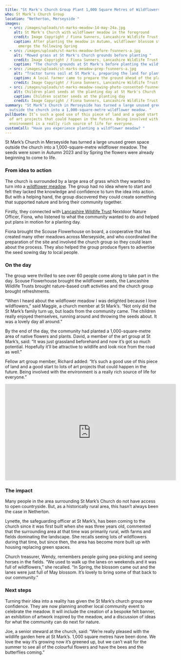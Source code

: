 ```yaml
---
title: "St Mark's Church Group Plant 1,000 Square Metres of Wildflowers "
who: St Mark’s Church Group
location: "Netherton, Merseyside "
images:
  - src: /images/uploads/st-marks-meadow-14-may-24a.jpg
    alt: St Mark's Church with wildflower meadow in the foreground
    credit: Image Copyright / Fiona Sunners, Lancashire Wildlife Trust
    caption: After planting the meadow in Autumn, wildflower blossom started to
      emerge the following Spring
  - src: /images/uploads/st-marks-meadow-before-fsunners-a.jpg
    alt: "Mowed grass at St Mark's Church grounds before planting "
    credit: Image Copyright / Fiona Sunners, Lancashire Wildlife Trust
    caption: "The church grounds at St Mark's before planting the wildflower meadow.  "
  - src: /images/uploads/st-marks-meadow-prep-fsunners-a.jpg
    alt: "Tractor turns soil at St Mark's, preparing the land for planting. "
    caption: A local farmer came to prepare the ground ahead of the planting day
    credit: Image Copyright / Fiona Sunners, Lancashire Wildlife Trust
  - src: /images/uploads/st-marks-meadow-sowing-photo-consented-fsunners-b.jpg
    alt: Children plant seeds at the planting day at St Mark's Church
    caption: Children scatter seeds at the planting day
    credit: Image Copyright / Fiona Sunners, Lancashire Wildlife Trust
summary: "St Mark’s Church in Merseyside has turned a large unused green space
  outside the church into a 1,000-square-metre wildflower meadow. "
pullQuote: It’s such a good use of this piece of land and a good start to lots
  of art projects that could happen in the future. Being involved with the
  environment is a really rich source of life for everyone.
customCall: "Have you experience planting a wildflower meadow? "
---
```

St Mark’s Church in Merseyside has turned a large unused green space outside the church into a 1,000-square-metre wildflower meadow. The seeds were sown in Autumn 2023 and by Spring the flowers were already beginning to come to life. 

### From idea to action 

The church is surrounded by a large area of grass which they wanted to turn into a [wildflower meadow](https://nextdoornaturehub.org.uk/guides/nomowmay-the-perks-of-letting-your-lawn-run-free-this-spring). The group had no idea where to start and felt they lacked the knowledge and confidence to turn the idea into action. But with a helping hand, the group discovered they could create something that supported nature and bring their community together. 

Firstly, they connected with [Lancashire Wildlife Trust](https://www.lancswt.org.uk/) Nextdoor Nature Officer, Fiona, who listened to what the community wanted to do and helped put plans in motion for a planting day. 

Fiona brought the Scouse Flowerhouse on board, a cooperative that has created many other meadows across Merseyside, and who coordinated the preparation of the site and involved the church group so they could learn about the process. They also helped the group produce flyers to advertise the seed sowing day to local people. 

### On the day

The group were thrilled to see over 60 people come along to take part in the day. Scouse Flowerhouse brought the wildflower seeds, the Lancashire Wildlife Trusts brought nature-based craft activities and the church group brought refreshments. 

“When I heard about the wildflower meadow I was delighted because I love wildflowers,” said Maggie, a church member at St Mark’s. “Not only did the St Mark’s family turn up, but loads from the community came. The children really enjoyed themselves, running around and throwing the seeds about. It was a lovely day all around.”

By the end of the day, the community had planted a 1,000-square-metre area of native flowers and plants. David, a member of the art group at St Mark’s, said: “It was just grassland beforehand and now it’s got so much potential. Hopefully it’ll be attractive to wildlife and look nice from the road as well.”

Fellow art group member, Richard added: “It’s such a good use of this piece of land and a good start to lots of art projects that could happen in the future. Being involved with the environment is a really rich source of life for everyone.”

<iframe width="560" height="315" src="https://www.youtube.com/embed/rfPa9el0AC8?si=lqF3qP1VkpMjUMXj" title="YouTube video player" frameborder="0" allow="accelerometer; autoplay; clipboard-write; encrypted-media; gyroscope; picture-in-picture; web-share" referrerpolicy="strict-origin-when-cross-origin" allowfullscreen></iframe>

### The impact

Many people in the area surrounding St Mark’s Church do not have access to open countryside. But, as a historically rural area, this hasn’t always been the case in Netherton.

Lynette, the safeguarding officer at St Mark’s, has been coming to the church since it was first built when she was three years old, commented that the surrounding area at that time was primarily rural, with farms and fields dominating the landscape. She recalls seeing lots of wildflowers during that time, but since then, the area has become more built up with housing replacing green spaces.

Church treasurer, Wendy, remembers people going pea-picking and seeing horses in the fields. “We used to walk up the lanes on weekends and it was full of wildflowers,” she recalled. “In Spring, the blossom came out and the lanes were just full of May blossom. It’s lovely to bring some of that back to our community.” 

### Next steps

Turning their idea into a reality has given the St Mark’s church group new confidence. They are now planning another local community event to celebrate the meadow. It will include the creation of a bespoke felt banner, an exhibition of artwork inspired by the meadow, and a discussion of ideas for what the community can do next for nature. 

Joe, a senior steward at the church, said: “We’re really pleased with the wildlife garden here at St Mark’s. 1,000 square metres have been done. We love the way it’s growing now it’s greened up, but we can’t wait for the summer to see all of the colourful flowers and have the bees and the butterflies coming.”